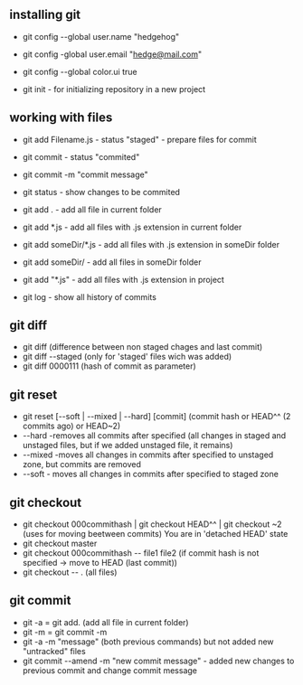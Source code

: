 ## installing git

- git config --global user.name "hedgehog"
- git config -global user.email "hedge@mail.com"
- git config --global color.ui true

- git init - for initializing repository in a new project

## working with files

- git add Filename.js  - status "staged" - prepare files for commit
- git commit  - status "commited"
- git commit -m "commit message" 
- git status  - show changes to be commited

- git add .  - add all file in current folder
- git add *.js - add all files with .js extension in current folder
- git add someDir/*.js  - add all files with .js extension in someDir folder
- git add someDir/  - add all files in someDir folder
- git add "*.js" - add all files with .js extension in project

- git log  - show all history of commits

## git diff
- git diff (difference between non staged chages and last commit)
- git diff --staged (only for 'staged' files wich was added)
- git diff 0000111 (hash of commit as parameter)

## git reset
- git reset [--soft | --mixed | --hard] [commit] (commit hash or HEAD^^ (2 commits ago) or HEAD~2)
- --hard -removes all commits after specified (all changes in staged and unstaged files, but if we added unstaged file, it remains)
- --mixed -moves all changes in commits after specified to unstaged zone, but commits are removed
- --soft - moves all changes in commits after specified to staged zone

## git checkout
- git checkout 000commithash | git checkout HEAD^^ | git checkout ~2 (uses for moving beetween commits) You are in 'detached HEAD' state
- git checkout master
- git checkout 000commithash --  file1 file2 (if commit hash is not specified -> move to HEAD (last commit))
- git checkout -- . (all files)

## git commit
- git -a  = git add. (add all file in current folder)
- git -m = git commit -m
- git -a -m "message" (both previous commands) but not added new "untracked" files
- git commit --amend -m "new commit message" - added new changes to previous commit and change commit message
